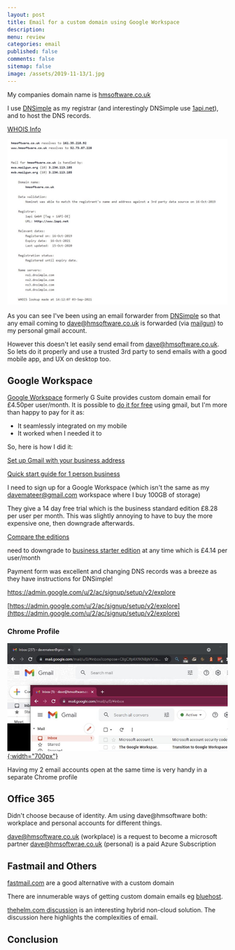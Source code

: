 ```yaml
---
layout: post
title: Email for a custom domain using Google Workspace 
description: 
menu: review
categories: email
published: false 
comments: false     
sitemap: false
image: /assets/2019-11-13/1.jpg
---
```


<!-- [![alt text](/assets/2021-08-04/local.jpg "local")](/assets/2021-08-04/local.jpg) -->
<!-- [![alt text](/assets/2021-08-29/error.jpg "error"){:width="500px"}](/assets/2021-08-29/error.jpg) -->

My companies domain name is [hmsoftware.co.uk](https://hmsoftware.co.uk)

I use [DNSimple](https://dnsimple.com/) as my registrar (and interestingly DNSimple use [1api.net](http://www.1api.net)), and to host the DNS records.

[WHOIS Info](https://www.ukfast.co.uk/whois.html#2)


<!-- [![alt text](/assets/2021-09-03/dns.jpg "dns"){:width="700px"}](/assets/2021-09-03/dns.jpg) -->
[![alt text](/assets/2021-09-03/dns.jpg "dns")](/assets/2021-09-03/dns.jpg)

As you can see I've been using an email forwarder from [DNSimple](https://dnsimple.com/) so that any email coming to dave@hmsoftware.co.uk is forwarded (via [mailgun](https://www.mailgun.com/)) to my personal gmail account.

However this doesn't let easily send email from dave@hmsoftware.co.uk. So lets do it properly and use a trusted 3rd party to send emails with a good mobile app, and UX on desktop too.

## Google Workspace

[Google Workspace](https://workspace.google.com/products/gmail/) formerly G Suite provides custom domain email for £4.50per user/month. It is possible to [do it for free](https://digital.com/create-email-using-gmail/) using gmail, but I'm more than happy to pay for it as:

- It seamlessly integrated on my mobile
- It worked when I needed it to

So, here is how I did it:

[Set up Gmail with your business address](https://support.google.com/a/answer/172171?hl=en)

[Quick start guide for 1 person business](https://support.google.com/a/answer/9212585)

I need to sign up for a Google Workspace (which isn't the same as my davemateer@gmail.com workspace where I buy 100GB of storage)

They give a 14 day free trial which is the business standard edition £8.28 per user per month. This was slightly annoying to have to buy the more expensive one, then downgrade afterwards.

[Compare the editions](https://support.google.com/a/answer/6043576?hl=en&ref_topic=4425947)

need to downgrade to [business starter edition](https://support.google.com/a/answer/10071876?hl=en) at any time which is £4.14 per user/month

Payment form was excellent and changing DNS records was a breeze as they have instructions for DNSimple!

https://admin.google.com/u/2/ac/signup/setup/v2/explore

[https://admin.google.com/u/2/ac/signup/setup/v2/explore](https://admin.google.com/u/2/ac/signup/setup/v2/explore)


### Chrome Profile

[![alt text](/assets/2021-09-03/chrome.jpg "chrome"){:width="700px"}](/assets/2021-09-03/chrome.jpg)

Having my 2 email accounts open at the same time is very handy in a separate Chrome profile


## Office 365

Didn't choose because of identity. Am using dave@hmsoftware both: workplace and personal accounts for different things.

dave@hmsoftware.co.uk (workplace) is a request to become a microsoft partner
dave@hmsoftwrae.co.uk (personal) is a paid Azure Subscription



## Fastmail and Others

[fastmail.com](https://www.fastmail.com/pricing/) are a good alternative with a custom domain

There are innumerable ways of getting custom domain emails eg [bluehost](https://www.guru99.com/how-to-setup-a-professional-email-address.html).

[thehelm.com discussion](https://news.ycombinator.com/item?id=18238581) is an interesting hybrid non-cloud solution. The discussion here highlights the complexities of email.


## Conclusion


